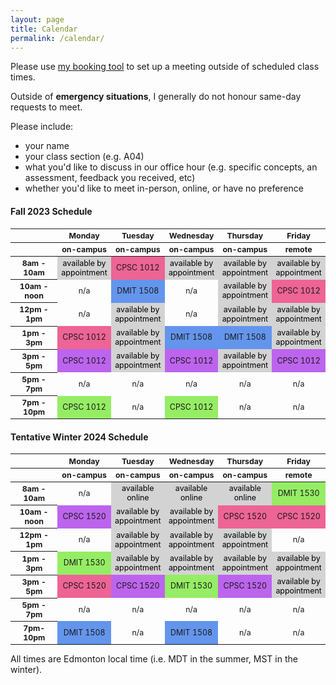 ```yaml
---
layout: page
title: Calendar
permalink: /calendar/
---
```


Please use [my booking tool](https://calendar.google.com/calendar/u/0/appointments/AcZssZ0nR04OIK095mwybdLW7PpjBRrZiELn_yoBZbI=) to set up a meeting outside of scheduled class times.

Outside of **emergency situations**, I generally do not honour same-day requests to meet.

Please include:
* your name
* your class section (e.g. A04)
* what you'd like to discuss in our office hour (e.g. specific concepts, an assessment, feedback you received, etc)
* whether you'd like to meet in-person, online, or have no preference

#### Fall 2023 Schedule ####

<html>
  <style>
    table {font-size: 12.4px; text-align:center;}
    .row-header {width : 80px;}
    .col-header {text-align:center;}
    .appointment {color: black; background-color:#d3d3d3;}
    .dmit1508 { background-color:#6495ed;}
    .a04 {background-color:#ed6495;}
    .a05 {background-color:#bc64ed;}
    .oe02 { background-color:#95ed64;}
  </style>
 <table>
  <thead>
    <tr>
      <th class = "row-header"></th>
      <th class = "col-header">Monday</th>
      <th class = "col-header">Tuesday</th>
      <th class = "col-header">Wednesday</th>
      <th class = "col-header">Thursday</th>
      <th class = "col-header">Friday</th>
    </tr>
        <tr>
      <th class = "row-header"></th>
      <th class = "col-header">on-campus</th>
      <th class = "col-header">on-campus</th>
      <th class = "col-header">on-campus</th>
      <th class = "col-header">on-campus</th>
      <th class = "col-header">remote</th>
    </tr>
  </thead>
  <tbody>
      <tr>
      <th>8am - 10am</th>
      <td class="appointment">available by appointment</td>
      <td class="a04">CPSC 1012</td>
      <td class="appointment">available by appointment</td>
      <td class="appointment">available by appointment</td>
      <td class="appointment">available by appointment</td>
    </tr>
    <tr>
      <th>10am - noon</th>
      <td>n/a</td>
      <td class="dmit1508">DMIT 1508</td>
      <td>n/a</td>
      <td class="appointment">available by appointment</td>
      <td class="a04">CPSC 1012</td>
    </tr>
    <tr>
      <th>12pm - 1pm</th>
      <td>n/a</td>
      <td class="appointment">available by appointment</td>
      <td>n/a</td>
      <td class="appointment">available by appointment</td>
      <td class="appointment">available by appointment</td>
    </tr>
    <tr>
      <th>1pm - 3pm</th>
      <td class="a04">CPSC 1012</td>
      <td class="appointment">available by appointment</td>
      <td class="dmit1508">DMIT 1508</td>
      <td class="dmit1508">DMIT 1508</td>
      <td class="appointment">available by appointment</td>
    </tr>
      <tr>
      <th>3pm - 5pm</th>
      <td class="a05">CPSC 1012</td>
      <td class="appointment">available by appointment</td>
      <td class="a05">CPSC 1012</td>
      <td class="appointment">available by appointment</td>
      <td class="a05">CPSC 1012</td>
    </tr>
  <tr>
      <th>5pm - 7pm</th>
      <td>n/a</td>
      <td>n/a</td>
      <td>n/a</td>
      <td>n/a</td>
      <td>n/a</td>
    </tr>
    <tr>
      <th>7pm - 10pm</th>
      <td class="oe02">CPSC 1012</td>
      <td>n/a</td>
      <td class="oe02">CPSC 1012</td>
      <td>n/a</td>
      <td>n/a</td>
    </tr>


  </tbody>
</table>
</html>


#### Tentative Winter 2024 Schedule ####

<html>
  <style>
    table {font-size: 12.4px; text-align:center;}
    .row-header {width : 80px;}
    .col-header {text-align:center;}
    .appointment {color: black; background-color:#d3d3d3;}
    .cpsc1520-a01 {background-color:#ed6495;}
    .cpsc1520-a02 {background-color:#bc64ed;}
    .dmit1530-a01 { background-color:#95ed64;}
    .dmit1508 { background-color:#6495ed;}
  </style>
 <table style="width:100%">
  <thead>
    <tr>
      <th class = "row-header"  style="width:15%"></th>
      <th class = "col-header"  style="width:17%">Monday</th>
      <th class = "col-header"  style="width:17%">Tuesday</th>
      <th class = "col-header"  style="width:17%">Wednesday</th>
      <th class = "col-header"  style="width:17%">Thursday</th>
      <th class = "col-header"  style="width:17%">Friday</th>
    </tr>
      <tr>
      <th class = "row-header"></th>
      <th class = "col-header">on-campus</th>
      <th class = "col-header">on-campus</th>
      <th class = "col-header">on-campus</th>
      <th class = "col-header">on-campus</th>
      <th class = "col-header">remote</th>
    </tr>
  </thead>
  <tbody>
      <tr style="height:30px">
      <th>8am - 10am</th>
      <td>n/a</td>
      <td class="appointment">available online</td>
      <td class="appointment">available online</td>
      <td class="appointment">available online</td>
      <td class="dmit1530-a01">DMIT 1530</td>
    </tr>
      <tr style="height:30px">
      <th>10am - noon</th>
      <td class="cpsc1520-a02">CPSC 1520</td>
      <td class="appointment">available by appointment</td>
      <td class="appointment">available by appointment</td>
      <td class="cpsc1520-a01">CPSC 1520</td>
      <td class="cpsc1520-a01">CPSC 1520</td>
    </tr>
      <tr style="height:30px">
      <th>12pm - 1pm</th>
      <td>n/a</td>
      <td class="appointment">available by appointment</td>
      <td class="appointment">available by appointment</td>
      <td class="appointment">available by appointment</td>
      <td>n/a</td>
    </tr>
      <tr style="height:30px">
      <th>1pm - 3pm</th>
      <td class="dmit1530-a01">DMIT 1530</td>
      <td class="appointment">available by appointment</td>
      <td class="appointment">available by appointment</td>
      <td class="appointment">available by appointment</td>
      <td class="appointment">available by appointment</td>
    </tr>
      <tr style="height:30px">
      <th>3pm - 5pm</th>
      <td class="cpsc1520-a01">CPSC 1520</td>
      <td class="cpsc1520-a02">CPSC 1520</td>
      <td class="dmit1530-a01">DMIT 1530</td>
      <td class="cpsc1520-a02">CPSC 1520</td>
      <td class="appointment">available by appointment</td>
    </tr>
      <tr style="height:30px">
      <th>5pm - 7pm</th>
      <td>n/a</td>
      <td>n/a</td>
      <td>n/a</td>
      <td>n/a</td>
      <td>n/a</td>
    </tr>
      <tr style="height:30px">
      <th>7pm-10pm</th>
      <td class="dmit1508">DMIT 1508</td>
      <td>n/a</td>
      <td class="dmit1508">DMIT 1508</td>
      <td>n/a</td>
      <td>n/a</td>
    </tr>
  </tbody>
</table>
</html>


All times are Edmonton local time (i.e. MDT in the summer, MST in the winter).
